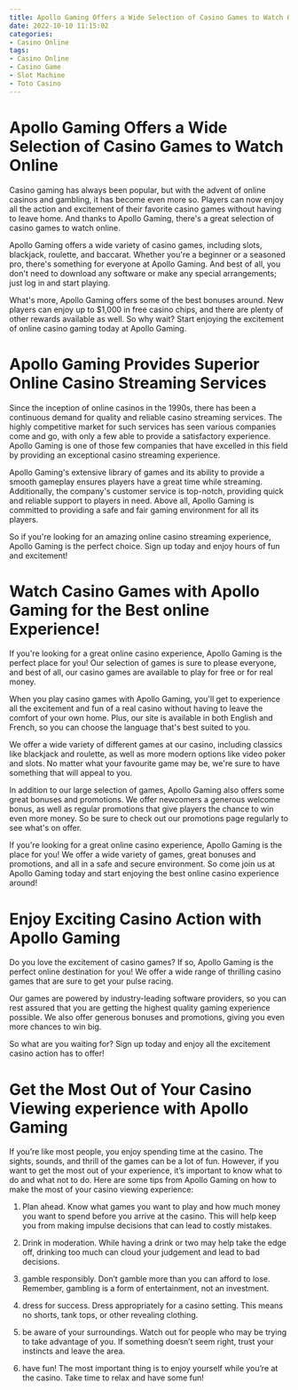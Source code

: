 ```yaml
---
title: Apollo Gaming Offers a Wide Selection of Casino Games to Watch Online
date: 2022-10-10 11:15:02
categories:
- Casino Online
tags:
- Casino Online
- Casino Game
- Slot Machine
- Toto Casino
---
```



#  Apollo Gaming Offers a Wide Selection of Casino Games to Watch Online

Casino gaming has always been popular, but with the advent of online casinos and gambling, it has become even more so. Players can now enjoy all the action and excitement of their favorite casino games without having to leave home. And thanks to Apollo Gaming, there's a great selection of casino games to watch online.

Apollo Gaming offers a wide variety of casino games, including slots, blackjack, roulette, and baccarat. Whether you're a beginner or a seasoned pro, there's something for everyone at Apollo Gaming. And best of all, you don't need to download any software or make any special arrangements; just log in and start playing.

What's more, Apollo Gaming offers some of the best bonuses around. New players can enjoy up to $1,000 in free casino chips, and there are plenty of other rewards available as well. So why wait? Start enjoying the excitement of online casino gaming today at Apollo Gaming.

#  Apollo Gaming Provides Superior Online Casino Streaming Services

Since the inception of online casinos in the 1990s, there has been a continuous demand for quality and reliable casino streaming services. The highly competitive market for such services has seen various companies come and go, with only a few able to provide a satisfactory experience. Apollo Gaming is one of those few companies that have excelled in this field by providing an exceptional casino streaming experience.

Apollo Gaming's extensive library of games and its ability to provide a smooth gameplay ensures players have a great time while streaming. Additionally, the company's customer service is top-notch, providing quick and reliable support to players in need. Above all, Apollo Gaming is committed to providing a safe and fair gaming environment for all its players.

So if you're looking for an amazing online casino streaming experience, Apollo Gaming is the perfect choice. Sign up today and enjoy hours of fun and excitement!

#  Watch Casino Games with Apollo Gaming for the Best online Experience!

If you're looking for a great online casino experience, Apollo Gaming is the perfect place for you! Our selection of games is sure to please everyone, and best of all, our casino games are available to play for free or for real money.

When you play casino games with Apollo Gaming, you'll get to experience all the excitement and fun of a real casino without having to leave the comfort of your own home. Plus, our site is available in both English and French, so you can choose the language that's best suited to you.

We offer a wide variety of different games at our casino, including classics like blackjack and roulette, as well as more modern options like video poker and slots. No matter what your favourite game may be, we're sure to have something that will appeal to you.

In addition to our large selection of games, Apollo Gaming also offers some great bonuses and promotions. We offer newcomers a generous welcome bonus, as well as regular promotions that give players the chance to win even more money. So be sure to check out our promotions page regularly to see what's on offer.

If you're looking for a great online casino experience, Apollo Gaming is the place for you! We offer a wide variety of games, great bonuses and promotions, and all in a safe and secure environment. So come join us at Apollo Gaming today and start enjoying the best online casino experience around!

#  Enjoy Exciting Casino Action with Apollo Gaming

Do you love the excitement of casino games? If so, Apollo Gaming is the perfect online destination for you! We offer a wide range of thrilling casino games that are sure to get your pulse racing.

Our games are powered by industry-leading software providers, so you can rest assured that you are getting the highest quality gaming experience possible. We also offer generous bonuses and promotions, giving you even more chances to win big.

So what are you waiting for? Sign up today and enjoy all the excitement casino action has to offer!

#  Get the Most Out of Your Casino Viewing experience with Apollo Gaming

If you’re like most people, you enjoy spending time at the casino. The sights, sounds, and thrill of the games can be a lot of fun. However, if you want to get the most out of your experience, it’s important to know what to do and what not to do. Here are some tips from Apollo Gaming on how to make the most of your casino viewing experience:

1) Plan ahead. Know what games you want to play and how much money you want to spend before you arrive at the casino. This will help keep you from making impulse decisions that can lead to costly mistakes.

2) Drink in moderation. While having a drink or two may help take the edge off, drinking too much can cloud your judgement and lead to bad decisions.

3) gamble responsibly. Don’t gamble more than you can afford to lose. Remember, gambling is a form of entertainment, not an investment.

4) dress for success. Dress appropriately for a casino setting. This means no shorts, tank tops, or other revealing clothing.

5) be aware of your surroundings. Watch out for people who may be trying to take advantage of you. If something doesn’t seem right, trust your instincts and leave the area.

6) have fun! The most important thing is to enjoy yourself while you’re at the casino. Take time to relax and have some fun!